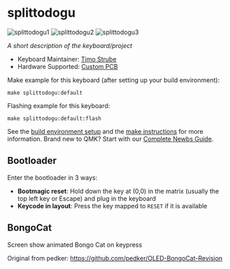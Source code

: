 # splittodogu

![splittodogu1](../Images/Layout_Default.png)
![splittodogu2](../Images/Layout_Game.png)
![splittodogu3](../Images/Layout_FN.png)

*A short description of the keyboard/project*

* Keyboard Maintainer: [Timo Strube](https://github.com/tstrube)
* Hardware Supported: [Custom PCB](https://github.com/tstrube/SplittoDogu)

Make example for this keyboard (after setting up your build environment):

    make splittodogu:default

Flashing example for this keyboard:

    make splittodogu:default:flash

See the [build environment setup](https://docs.qmk.fm/#/getting_started_build_tools) and the [make instructions](https://docs.qmk.fm/#/getting_started_make_guide) for more information. Brand new to QMK? Start with our [Complete Newbs Guide](https://docs.qmk.fm/#/newbs).

## Bootloader

Enter the bootloader in 3 ways:

* **Bootmagic reset**: Hold down the key at (0,0) in the matrix (usually the top left key or Escape) and plug in the keyboard
* **Keycode in layout**: Press the key mapped to `RESET` if it is available

## BongoCat
Screen show animated Bongo Cat on keypress

Original from pedker:
https://github.com/pedker/OLED-BongoCat-Revision
